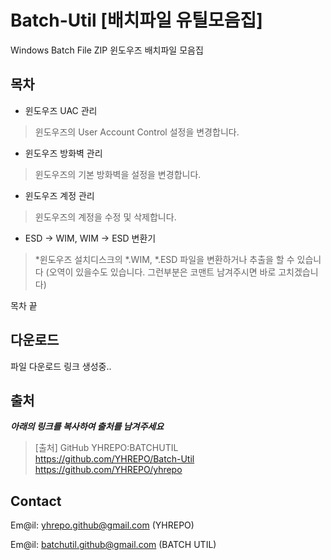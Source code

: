 # Batch-Util [배치파일 유틸모음집]
Windows Batch File ZIP
윈도우즈 배치파일 모음집
## 목차

* 윈도우즈 UAC 관리

>    윈도우즈의 User Account Control 설정을 변경합니다.
  
+ 윈도우즈 방화벽 관리

>    윈도우즈의 기본 방화벽을 설정을 변경합니다.
    
- 윈도우즈 계정 관리

>    윈도우즈의 계정을 수정 및 삭제합니다.
  
* ESD → WIM, WIM → ESD 변환기

>    *윈도우즈 설치디스크의 *.WIM, *.ESD 파일을 변환하거나 추출을 할 수 있습니다 (오역이 있을수도 있습니다. 그런부분은 코맨트 남겨주시면 바로 고치겠습니다)

목차 끝

## 다운로드 

파일 다운로드 링크 생성중..
  

## 출처
___아래의 링크를 복사하여 출처를 남겨주세요___
>	[출처]
>	GitHub YHREPO:BATCHUTIL
>	<https://github.com/YHREPO/Batch-Util>
>	<https://github.com/YHREPO/yhrepo>
	
## Contact

Em@il: <yhrepo.github@gmail.com> (YHREPO)

Em@il: <batchutil.github@gmail.com> (BATCH UTIL)






